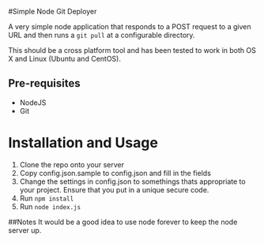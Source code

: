 #Simple Node Git Deployer

A very simple node application that responds to a POST request to a given URL and then runs a `git pull` at a configurable directory.

This should be a cross platform tool and has been tested to work in both OS X and Linux (Ubuntu and CentOS).

## Pre-requisites
- NodeJS
- Git

# Installation and Usage
1. Clone the repo onto your server
2. Copy config.json.sample to config.json and fill in the fields
3. Change the settings in config.json to somethings thats appropriate to your project. Ensure that you put in a unique secure code.
4. Run `npm install`
5. Run `node index.js`




##Notes
It would be a good idea to use node forever to keep the node server up.